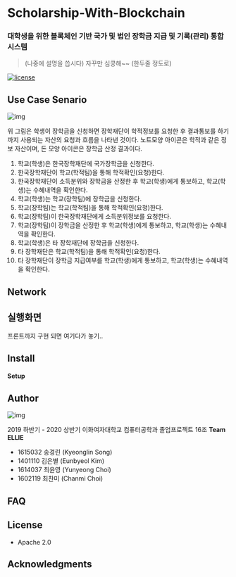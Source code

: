 # Scholarship-With-Blockchain
### 대학생을 위한 블록체인 기반 국가 및 법인 장학금 지급 및 기록(관리) 통합 시스템

> (나중에 설명을 씁시다)
>자꾸만 심쿵해~~
> (한두줄 정도로)

 [![license](https://img.shields.io/badge/license-Apache%202.0-red.svg)](https://www.apache.org/licenses/LICENSE-2.0)

## Use Case Senario
![img](https://lh4.googleusercontent.com/x94mD0ESUivMSD0NVTTDneSDn7nWpCLHTIhNlwZWCgCVVuRtinrn-kNzR37nvukQPqyM3sXFUQm4xjDdY9KpyMZmTkwkkNPiOxULn72cpO6yLfJrs7s5tp6TvST2XphdcuLCUPdKAQ)

위 그림은 학생이 장학금을 신청하면 장학재단이 학적정보를 요청한 후 결과통보를 하기까지 사용되는 자산의 요청과 흐름을 나타낸 것이다. 노트모양 아이콘은 학적과 같은 정보 자산이며, 돈 모양 아이콘은 장학금 산정 결과이다.

  

1. 학교(학생)은 한국장학재단에 국가장학금을 신청한다.
2. 한국장학재단이 학교(학적팀)을 통해 학적확인(요청)한다.
3. 한국장학재단이 소득분위와 장학금을 산정한 후 학교(학생)에게 통보하고, 학교(학생)는 수혜내역을 확인한다.
4. 학교(학생)는 학교(장학팀)에 장학금을 신청한다.
5. 학교(장학팀)는 학교(학적팀)을 통해 학적확인(요청)한다.
6. 학교(장학팀)이 한국장학재단에게 소득분위정보를 요청한다.
7. 학교(장학팀)이 장학금을 산정한 후 학교(학생)에게 통보하고, 학교(학생)는 수혜내역을 확인한다.
8. 학교(학생)은 타 장학재단에 장학금을 신청한다.
9. 타 장학재단은 학교(학적팀)을 통해 학적확인(요청)한다.
10. 타 장학재단이 장학금 지급여부를 학교(학생)에게 통보하고, 학교(학생)는 수혜내역을 확인한다.



## Network

## 실행화면

프론트까지 구현 되면 여기다가 놓기..

## Install

#### Setup

## Author

![img](https://lh5.googleusercontent.com/qApbyW2FzEe_ww93kzEFdXhz6CXNZi6qDzUAeCKWL4ymyjTdBl7p_inMRz629yg3vJzMy6iYdvLbLT1GIFOWOVEFmFnHzzHKADz2pMsOv2NHm15qREFceEaaHMhnIR-KusKnHdAHrg)



2019 하반기 - 2020 상반기 이화여자대학교 컴퓨터공학과 졸업프로젝트 16조 **Team ELLIE**

- 1615032 송경린 (Kyeonglin Song)
- 1401110 김은별 (Eunbyeol Kim)
- 1614037 최윤영 (Yunyeong Choi)
- 1602119 최찬미 (Chanmi Choi)



## FAQ



## License

- Apache 2.0 

  

## Acknowledgments